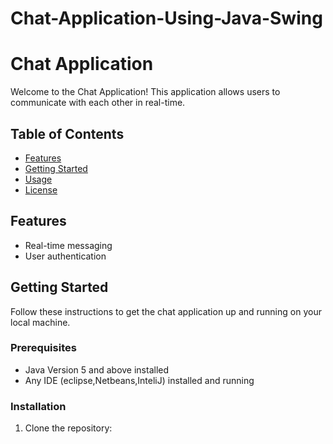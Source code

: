 # Chat-Application-Using-Java-Swing


# Chat Application

Welcome to the Chat Application! This application allows users to communicate with each other in real-time.

## Table of Contents
- [Features](#features)
- [Getting Started](#getting-started)
- [Usage](#usage)
- [License](#license)

## Features

- Real-time messaging
- User authentication


## Getting Started

Follow these instructions to get the chat application up and running on your local machine.

### Prerequisites

- Java Version 5 and above  installed
- Any IDE (eclipse,Netbeans,InteliJ) installed and running

### Installation

1. Clone the repository:



